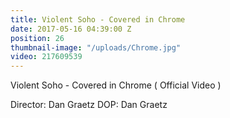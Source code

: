 ```yaml
---
title: Violent Soho - Covered in Chrome
date: 2017-05-16 04:39:00 Z
position: 26
thumbnail-image: "/uploads/Chrome.jpg"
video: 217609539
---
```


Violent Soho - Covered in Chrome ( Official Video ) 

Director: Dan Graetz
DOP: Dan Graetz